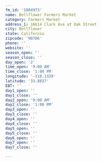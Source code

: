 ```yaml
---
fm_id: '1004973'
name: Bellflower Farmers Market
category: Farmers Market
address_1: 16614 Clark Ave at Oak Street
city: Bellflower
state: California
zipcode: '90706'
phone: ''
website: ''
season_open: ''
season_close: ''
day_open: '2'
time_open: '9:00 AM'
time_close: '1:00 PM'
longitude: '-118.1339'
latitude: '33.8837'
EBT: ''
day1_open: ''
day1_close: ''
day2_open: '9:00 AM'
day2_close: '1:00 PM'
day3_open: ''
day3_close: ''
day4_open: ''
day4_close: ''
day5_open: ''
day5_close: ''
day6_open: ''
day7_open: ''
day7_close: ''

---
```

